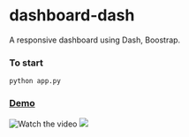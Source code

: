 # dashboard-dash
A responsive dashboard using Dash, Boostrap.

### To start
```
python app.py
```
### [Demo](https://youtu.be/iv2nhQ6A0KI)

![Watch the video](https://j.gifs.com/71gN9B.gif)
<img src="/demo.gif">

